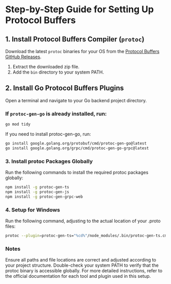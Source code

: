 # Step-by-Step Guide for Setting Up Protocol Buffers

## 1. Install Protocol Buffers Compiler (`protoc`)

Download the latest `protoc` binaries for your OS from the [Protocol Buffers GitHub Releases](https://github.com/protocolbuffers/protobuf/releases).

1. Extract the downloaded zip file.
2. Add the `bin` directory to your system PATH.

## 2. Install Go Protocol Buffers Plugins

Open a terminal and navigate to your Go backend project directory.

### If `protoc-gen-go` is already installed, run:

```sh
go mod tidy
```

If you need to install protoc-gen-go, run:

```sh
go install google.golang.org/protobuf/cmd/protoc-gen-go@latest
go install google.golang.org/grpc/cmd/protoc-gen-go-grpc@latest
```

### 3. Install protoc Packages Globally
Run the following commands to install the required protoc packages globally:

```sh
npm install -g protoc-gen-ts
npm install -g protoc-gen-js
npm install -g protoc-gen-grpc-web
```

### 4. Setup for Windows
Run the following command, adjusting <proto-files-location> to the actual location of your .proto files:

```sh
protoc --plugin=protoc-gen-ts="%cd%"/node_modules/.bin/protoc-gen-ts.cmd --proto_path=../backend/internal/grpc/proto --ts_out=./src/lib/grpc/proto --js_out=import_style=commonjs,binary:./src/lib/grpc/proto --grpc-web_out=import_style=typescript,mode=grpcwebtext:./src/lib/grpc/proto ../backend/internal/grpc/proto/<proto-files-location>

```

### Notes
Ensure all paths and file locations are correct and adjusted according to your project structure.
Double-check your system PATH to verify that the protoc binary is accessible globally.
For more detailed instructions, refer to the official documentation for each tool and plugin used in this setup.